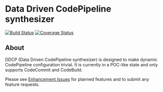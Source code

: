 # Data Driven CodePipeline synthesizer

[![Build Status](https://ddcp-pipeline-badgeassetsdd232fa513-16aet7pptdyyx.s3-us-west-1.amazonaws.com/876f717f1bd19c4fd7d20b880a3c010fbe55ebc7)](https://us-west-1.console.aws.amazon.com/codesuite/codepipeline/pipelines/ddcp-build/view?region=us-west-1)
[![Coverage Status](https://coveralls.io/repos/github/curquhart/ddcp/badge.svg?branch=master)](https://coveralls.io/github/curquhart/ddcp?branch=master)

About
-----
DDCP (Data Driven CodePipeline synthesizer) is designed to make dynamic CodePipeline
configuration trivial. It is currently in a POC-like state and only supports CodeCommit and CodeBuild.

Please see [Enhancement Issues](https://github.com/curquhart/ddcp/labels/enhancement) for planned features and to
submit any feature requests.